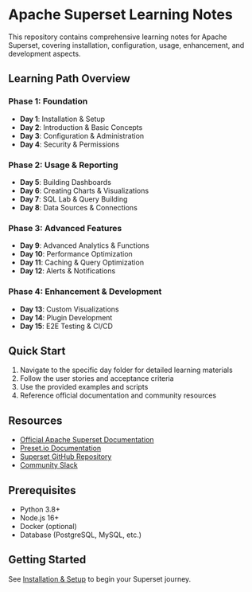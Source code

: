 # Apache Superset Learning Notes

This repository contains comprehensive learning notes for Apache Superset, covering installation, configuration, usage, enhancement, and development aspects.

## Learning Path Overview

### Phase 1: Foundation
- **Day 1**: Installation & Setup
- **Day 2**: Introduction & Basic Concepts
- **Day 3**: Configuration & Administration
- **Day 4**: Security & Permissions

### Phase 2: Usage & Reporting
- **Day 5**: Building Dashboards
- **Day 6**: Creating Charts & Visualizations
- **Day 7**: SQL Lab & Query Building
- **Day 8**: Data Sources & Connections

### Phase 3: Advanced Features
- **Day 9**: Advanced Analytics & Functions
- **Day 10**: Performance Optimization
- **Day 11**: Caching & Query Optimization
- **Day 12**: Alerts & Notifications

### Phase 4: Enhancement & Development
- **Day 13**: Custom Visualizations
- **Day 14**: Plugin Development
- **Day 15**: E2E Testing & CI/CD

## Quick Start

1. Navigate to the specific day folder for detailed learning materials
2. Follow the user stories and acceptance criteria
3. Use the provided examples and scripts
4. Reference official documentation and community resources

## Resources

- [Official Apache Superset Documentation](https://superset.apache.org/docs/intro)
- [Preset.io Documentation](https://docs.preset.io/)
- [Superset GitHub Repository](https://github.com/apache/superset)
- [Community Slack](https://apache-superset.slack.com/)

## Prerequisites

- Python 3.8+
- Node.js 16+
- Docker (optional)
- Database (PostgreSQL, MySQL, etc.)

## Getting Started

See [Installation & Setup](./installation.md) to begin your Superset journey. 